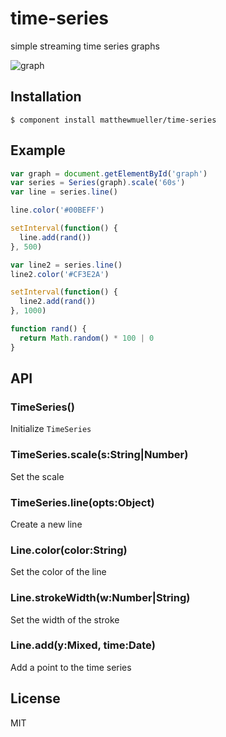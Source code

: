 
# time-series

  simple streaming time series graphs

  ![graph](http://i.cloudup.com/ieUMBoog5qL.png)

## Installation

    $ component install matthewmueller/time-series

## Example

```js
var graph = document.getElementById('graph')
var series = Series(graph).scale('60s')
var line = series.line()

line.color('#00BEFF')

setInterval(function() {
  line.add(rand())
}, 500)

var line2 = series.line()
line2.color('#CF3E2A')

setInterval(function() {
  line2.add(rand())
}, 1000)

function rand() {
  return Math.random() * 100 | 0
}
```

## API

### TimeSeries()

  Initialize `TimeSeries`

### TimeSeries.scale(s:String|Number)

  Set the scale

### TimeSeries.line(opts:Object)

  Create a new line

### Line.color(color:String)

  Set the color of the line

### Line.strokeWidth(w:Number|String)

  Set the width of the stroke

### Line.add(y:Mixed, time:Date)

  Add a point to the time series

## License

  MIT
